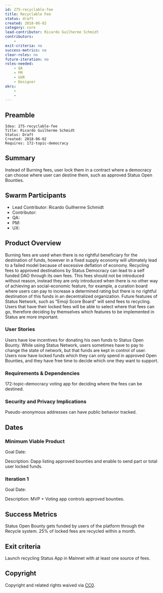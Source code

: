 ```yaml
---
id: 275-recyclable-fee
title: Recyclable Fee
status: draft
created: 2018-06-02
category: core
lead-contributor: Ricardo Guilherme Schmidt
contributors:
    -
exit-criteria: no
success-metrics: no
clear-roles: no
future-iteration: no
roles-needed:
    - QA
    - PM
    - UXR
    - Designer
okrs:
    -
    -
---
```


## Preamble

    Idea: 275-recyclable-fee
    Title: Ricardo Guilherme Schmidt
    Status: Draft
    Created: 2018-06-02 
    Requires: 172-topic-democracy

## Summary

Instead of Burning fees, user lock them in a contract where a democracy can choose where user can destine them, such as approved Status Open Bounties. 

## Swarm Participants

- Lead Contributor: Ricardo Guilherme Schmidt
- Contributor:
- QA:
- PM:
- UX:

## Product Overview

Burning fees are used when there is no rightful beneficiary for the destination of funds, however in a fixed supply economy will ultimately lead to a failed model because of excessive deflation of economy.
Recycling fees to approved destinations by Status Democracy can lead to a self funded DAO through its own fees. 
This fees should not be introduced without reason, instead they are only introduced when there is no other way of achieving an social-economic feature, for example, a curation board where users can pay to increase a determined rating but there is no rightful destination of this funds in an decentralized organization.
Future features of Status Network, such as "Emoji Score Board" will send fees to recycling.
Users that have their locked fees will be able to select where that fees can go, therefore deciding by themselves which features to be implemented in Status are more important. 

### User Stories

Users have low incentives for donating his own funds to Status Open Bounty.
While using Status Network, users sometimes have to pay to change the state of network, but that funds are kept in control of user.
Users now have locked funds which they can only spend in approved Open Bounties, and they have free time to decide which one they want to support.

### Requirements & Dependencies

172-topic-democracy voting app for deciding where the fees can be destined.

### Security and Privacy Implications

Pseudo-anonymous addresses can have public behavior tracked.

## Dates

### Minimum Viable Product

Goal Date: 

Description: Dapp listing approved bounties and enable to send part or total user locked funds.

### Iteration 1

Goal Date:

Description: MVP + Voting app controls approved bounties.

## Success Metrics

Status Open Bounty gets funded by users of the platform through the Recycle system.
25% of locked fees are recycled within a month.

## Exit criteria

Launch recycling Status App in Mainnet with at least one source of fees.

## Copyright

Copyright and related rights waived
via [CC0](https://creativecommons.org/publicdomain/zero/1.0/).
